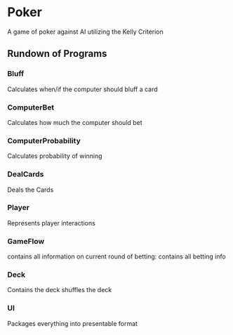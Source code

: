 # Poker
A game of poker against AI utilizing the Kelly Criterion

## Rundown of Programs

### Bluff
Calculates when/if the computer should bluff a card

### ComputerBet
Calculates how much the computer should bet

### ComputerProbability
Calculates probability of winning

### DealCards
Deals the Cards

### Player
Represents player interactions

### GameFlow
contains all information on current round of betting:
contains all betting info

### Deck
Contains the deck
shuffles the deck

### UI
Packages everything into presentable format
